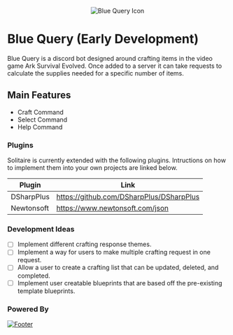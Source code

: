 <p align="center">
  <img style="align:middle;" src="https://raw.githubusercontent.com/ChaseRoth/BlueQuery/master/Icons/bluequery512.png" alt="Blue Query Icon">
</p>

# Blue Query (Early Development)

Blue Query is a discord bot designed around crafting items in the video game Ark Survival Evolved. Once added to a server it can take requests to calculate the supplies needed for a specific number of items.

## Main Features 

  - Craft Command
  - Select Command
  - Help Command

### Plugins
Solitaire is currently extended with the following plugins. Intructions on how to implement them into your own projects are linked below.

| Plugin | Link |
| ------ | ------ |
| DSharpPlus | https://github.com/DSharpPlus/DSharpPlus |
| Newtonsoft | https://www.newtonsoft.com/json |
### Development Ideas

- [ ] Implement different crafting response themes.
- [ ] Implement a way for users to make multiple crafting request in one request.
- [ ] Allow a user to create a crafting list that can be updated, deleted, and completed.
- [ ] Implement user creatable blueprints that are based off the pre-existing template blueprints.

### Powered By
[![Footer](https://d585tldpucybw.cloudfront.net/sfimages/default-source/productsimages/justmock/justmock__net_770.png?sfvrsn=b4522579_1)](https://dotnet.microsoft.com/download)

